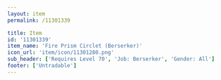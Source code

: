 ```yaml
---
layout: item
permalink: /11301339

title: Item
id: '11301339'
item_name: 'Fire Prism Circlet (Berserker)'
icon_url: 'item/icon/11301280.png'
sub_header: ['Requires Level 70', 'Job: Berserker', 'Gender: All']
footer: ['Untradable']
---
```

